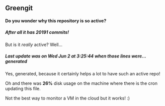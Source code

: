 ## Greengit

#### Do you wonder why this repository is so active?

##### After all it has 20191 commits!

But is it *really* active? Well...

##### Last update was on Wed Jun 2 at 3:25:44 when those lines were... generated

Yes, generated, because it certainly helps a lot to have such an active repo!

Oh and there was **26%** disk usage on the machine
where there is the cron updating this file.

Not the best way to monitor a VM in the cloud but it works! :)
